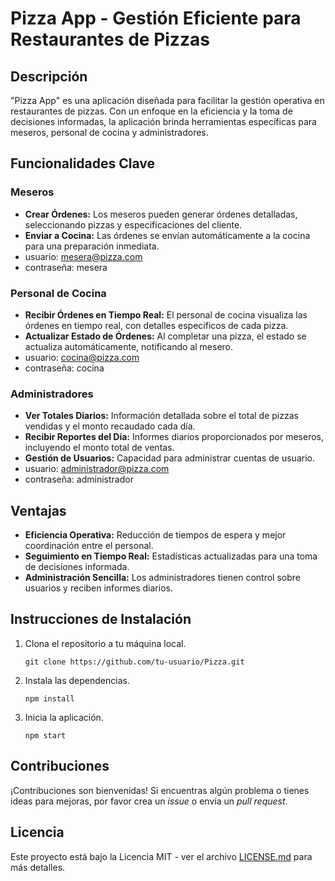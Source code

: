 # Pizza App - Gestión Eficiente para Restaurantes de Pizzas

## Descripción

"Pizza App" es una aplicación diseñada para facilitar la gestión operativa en restaurantes de pizzas. Con un enfoque en la eficiencia y la toma de decisiones informadas, la aplicación brinda herramientas específicas para meseros, personal de cocina y administradores.

## Funcionalidades Clave

### Meseros

- **Crear Órdenes:** Los meseros pueden generar órdenes detalladas, seleccionando pizzas y especificaciones del cliente.
- **Enviar a Cocina:** Las órdenes se envían automáticamente a la cocina para una preparación inmediata.
- usuario: mesera@pizza.com
- contraseña: mesera

### Personal de Cocina

- **Recibir Órdenes en Tiempo Real:** El personal de cocina visualiza las órdenes en tiempo real, con detalles específicos de cada pizza.
- **Actualizar Estado de Órdenes:** Al completar una pizza, el estado se actualiza automáticamente, notificando al mesero.
- usuario: cocina@pizza.com
- contraseña: cocina

### Administradores

- **Ver Totales Diarios:** Información detallada sobre el total de pizzas vendidas y el monto recaudado cada día.
- **Recibir Reportes del Día:** Informes diarios proporcionados por meseros, incluyendo el monto total de ventas.
- **Gestión de Usuarios:** Capacidad para administrar cuentas de usuario.
- usuario: administrador@pizza.com
- contraseña: administrador

## Ventajas

- **Eficiencia Operativa:** Reducción de tiempos de espera y mejor coordinación entre el personal.
- **Seguimiento en Tiempo Real:** Estadísticas actualizadas para una toma de decisiones informada.
- **Administración Sencilla:** Los administradores tienen control sobre usuarios y reciben informes diarios.

## Instrucciones de Instalación

1. Clona el repositorio a tu máquina local.
   ```
   git clone https://github.com/tu-usuario/Pizza.git
   ```

2. Instala las dependencias.
   ```
   npm install
   ```

3. Inicia la aplicación.
   ```
   npm start
   ```

## Contribuciones

¡Contribuciones son bienvenidas! Si encuentras algún problema o tienes ideas para mejoras, por favor crea un *issue* o envía un *pull request*.

## Licencia

Este proyecto está bajo la Licencia MIT - ver el archivo [LICENSE.md](LICENSE.md) para más detalles.
